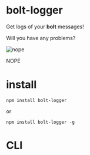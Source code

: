 # bolt-logger

Get logs of your **bolt** messages!

Will you have any problems?

![nope](http://i.imgur.com/EV93l.jpg)

NOPE

# install

    npm install bolt-logger

or

    npm install bolt-logger -g

# CLI


